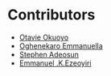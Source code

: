 # Contributors

- [Otavie Okuoyo](https://github.com/Otavie)
- [Oghenekaro Emmanuella](http://github.com/oghene-ella)
- [Stephen Adeosun](http://github.com/StephenAdeosun)
- [Emmanuel .K.Ezeoyiri](https://github.com/Kosisochi1/)
